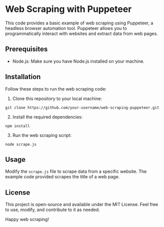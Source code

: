 <!DOCTYPE html>
<html>
<head>

</head>
<body>
    <h1>Web Scraping with Puppeteer</h1>

<p>This code provides a basic example of web scraping using Puppeteer, a headless browser automation tool. Puppeteer allows you to programmatically interact with websites and extract data from web pages.</p>

<h2>Prerequisites</h2>
    <ul>
        <li>Node.js: Make sure you have Node.js installed on your machine.</li>
    </ul>

<h2>Installation</h2>
    <p>Follow these steps to run the web scraping code:</p>
    <ol>
        <li>Clone this repository to your local machine:</li>
    </ol>
    <pre><code>git clone https://github.com/your-username/web-scraping-puppeteer.git</code></pre>

<ol start="2">
        <li>Install the required dependencies:</li>
    </ol>
    <pre><code>npm install</code></pre>

<ol start="3">
        <li>Run the web scraping script:</li>
    </ol>
    <pre><code>node scrape.js</code></pre>

<h2>Usage</h2>
    <p>Modify the <code>scrape.js</code> file to scrape data from a specific website. The example code provided scrapes the title of a web page.</p>

<h2>License</h2>
    <p>This project is open-source and available under the MIT License. Feel free to use, modify, and contribute to it as needed.</p>

<p>Happy web scraping!</p>
</body>
</html>
